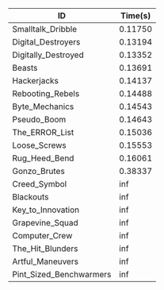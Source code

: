 |ID|Time(s)|
|-|-|
|Smalltalk_Dribble|0.11750|
|Digital_Destroyers|0.13194|
|Digitally_Destroyed|0.13352|
|Beasts|0.13691|
|Hackerjacks|0.14137|
|Rebooting_Rebels|0.14488|
|Byte_Mechanics|0.14543|
|Pseudo_Boom|0.14643|
|The_ERROR_List|0.15036|
|Loose_Screws|0.15553|
|Rug_Heed_Bend|0.16061|
|Gonzo_Brutes|0.38337|
|Creed_Symbol|inf|
|Blackouts|inf|
|Key_to_Innovation|inf|
|Grapevine_Squad|inf|
|Computer_Crew|inf|
|The_Hit_Blunders|inf|
|Artful_Maneuvers|inf|
|Pint_Sized_Benchwarmers|inf|
